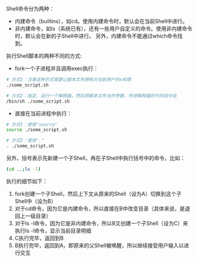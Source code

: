 Shell命令分为两种：
* 内建命令（builtins），如cd。使用内建命令时，默认会在当前Shell中进行。
* 非内建命令，如ls（系统已有），还有一些用户自定义的命令。使用非内建命令时，默认会在新的子Shell中进行。
另外，内建命令不能通过which命令找到。  



执行Shell脚本的两种不同的方式:
* fork一个子进程并且调用exec执行：
```sh
# 方式1：注意这种方式需要让脚本文件拥有对当前用户的x权限
./some_script.sh

# 方式2：指定、运行一个解释器，然后把脚本文件当作参数，传进解释器的代码段中去
/bin/sh ./some_script.sh
```

* 直接在当前进程中执行：
```sh
# 方式1：使用"source"
source ./some_script.sh

# 方式2：使用"."
. ./some_script.sh
```


另外，括号表示先新建一个子Shell，再在子Shell中执行括号中的命令，比如：
```sh
(cd ..;ls -l)
```
执行的细节如下：
1. fork创建一个子Shell，然后上下文从原来的Shell（设为A）切换到这个子Shell中（设为B）
1. 对于cd命令，因为它是内建命令，所以直接在B中改变目录（具体来说，是退回上一级目录）
1. 对于ls -l命令，因为它是非内建命令，所以B又创建一个子Shell（设为C）来执行ls -l命令，显示当前目录明细
1. C执行完毕，返回到B
1. B执行完毕，返回到A，即原来的父Shell被唤醒，所以继续接受用户输入以进行交互
